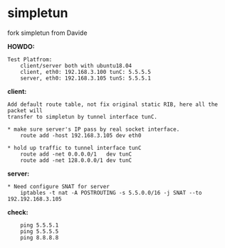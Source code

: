 # simpletun
fork simpletun from  Davide

**HOWDO:**

```text
Test Platfrom:
	client/server both with ubuntu18.04
	client, eth0: 192.168.3.100 tunC: 5.5.5.5
	server, eth0: 192.168.3.105 tunS: 5.5.5.1
```

**client:**

```text
Add default route table, not fix original static RIB, here all the packet will 
transfer to simpletun by tunnel interface tunC.

* make sure server's IP pass by real socket interface.
	route add -host 192.168.3.105 dev eth0

* hold up traffic to tunnel interface tunC
	route add -net 0.0.0.0/1   dev tunC 
	route add -net 128.0.0.0/1 dev tunC
```

**server:**

```shell
* Need configure SNAT for server
	iptables -t nat -A POSTROUTING -s 5.5.0.0/16 -j SNAT --to 192.192.168.3.105
```

**check:**

```shell
    ping 5.5.5.1
    ping 5.5.5.5
    ping 8.8.8.8
```


